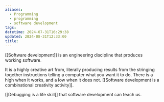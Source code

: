 ```yaml
---
aliases:
  - Programming
  - programming
  - software development
tags: 
datetime: 2024-07-31T16:29:38
updated: 2024-08-31T12:33:00
title: 
---
```

[[Software development]] is an engineering discipline that produces working software. 

It is a highly creative art from, literally producing results from the stringing together instructions telling a computer what you want it to do. There is a high when it works, and a low when it does not. [[Software development is a combinational creativity activity]].

[[Debugging is a life skill]] that software development can teach us.